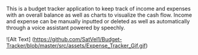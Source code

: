 This is a budget tracker application to keep track of income and expenses with an overall balance as well as charts to visualize the cash flow. Income and expense can be manually inputted or deleted as well as automatically through a voice assistant powered by speechly.

![Alt Text] (https://github.com/SatVel1/Budget-Tracker/blob/master/src/assets/Expense_Tracker_Gif.gif)
